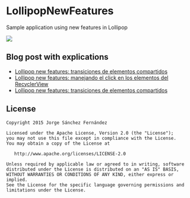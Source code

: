 # LollipopNewFeatures
Sample application using new features in Lollipop

![](http://3.bp.blogspot.com/-hts8Qrbd1Fk/VVe01tKWzzI/AAAAAAAADBM/BIpTmQyNhxY/s320/Lollipop_Shared_Element_Transition.gif)

Blog post with explications
---------------------------
* [Lollipop new features: transiciones de elementos compartidos](http://xurxodeveloper.blogspot.com.es/2015/05/lollipop-new-features-recyclerview.html)
* [Lollipop new features: manejando el click en los elementos del RecyclerView](http://xurxodeveloper.blogspot.com.es/2015/05/lollipop-new-features-manejando-el-click-en-los-elementos-del-recyclerview.html)
* [Lollipop new features: transiciones de elementos compartidos](http://xurxodeveloper.blogspot.com.es/2015/05/lollipop-new-features-transiciones-de-elementos-compartidos.html)

License
-------

    Copyright 2015 Jorge Sánchez Fernández

    Licensed under the Apache License, Version 2.0 (the "License");
    you may not use this file except in compliance with the License.
    You may obtain a copy of the License at

       http://www.apache.org/licenses/LICENSE-2.0

    Unless required by applicable law or agreed to in writing, software
    distributed under the License is distributed on an "AS IS" BASIS,
    WITHOUT WARRANTIES OR CONDITIONS OF ANY KIND, either express or implied.
    See the License for the specific language governing permissions and
    limitations under the License.





